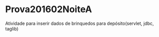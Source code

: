 # Prova201602NoiteA
Atividade para inserir dados de brinquedos para depósito(servlet, jdbc, taglib)

